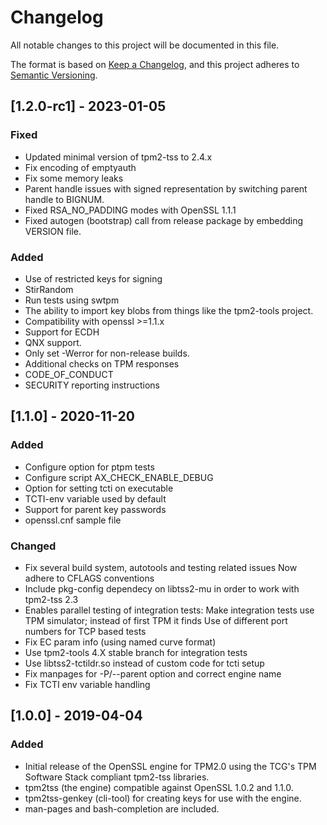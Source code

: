# Changelog
All notable changes to this project will be documented in this file.

The format is based on [Keep a Changelog](https://keepachangelog.com/en/1.0.0/),
and this project adheres to [Semantic Versioning](https://semver.org/spec/v2.0.0.html).

## [1.2.0-rc1] - 2023-01-05
### Fixed
- Updated minimal version of tpm2-tss to 2.4.x
- Fix encoding of emptyauth
- Fix some memory leaks
- Parent handle issues with signed representation by switching parent handle to BIGNUM.
- Fixed RSA_NO_PADDING modes with OpenSSL 1.1.1
- Fixed autogen (bootstrap) call from release package by embedding VERSION file.

### Added
- Use of restricted keys for signing
- StirRandom
- Run tests using swtpm
- The ability to import key blobs from things like the tpm2-tools project.
- Compatibility with openssl >=1.1.x
- Support for ECDH
- QNX support.
- Only set -Werror for non-release builds.
- Additional checks on TPM responses
- CODE_OF_CONDUCT
- SECURITY reporting instructions

## [1.1.0] - 2020-11-20
### Added
- Configure option for ptpm tests
- Configure script AX_CHECK_ENABLE_DEBUG
- Option for setting tcti on executable
- TCTI-env variable used by default
- Support for parent key passwords
- openssl.cnf sample file

### Changed
- Fix several build system, autotools and testing related issues
  Now adhere to CFLAGS conventions
- Include pkg-config dependecy on libtss2-mu in order to work with tpm2-tss 2.3
- Enables parallel testing of integration tests:
  Make integration tests use TPM simulator; instead of first TPM it finds
  Use of different port numbers for TCP based tests
- Fix EC param info (using named curve format)
- Use tpm2-tools 4.X stable branch for integration tests
- Use libtss2-tctildr.so instead of custom code for tcti setup
- Fix manpages for -P/--parent option and correct engine name
- Fix TCTI env variable handling

## [1.0.0] - 2019-04-04
### Added
- Initial release of the OpenSSL engine for TPM2.0 using the TCG's TPM
  Software Stack compliant tpm2-tss libraries.
- tpm2tss (the engine) compatible against OpenSSL 1.0.2 and 1.1.0.
- tpm2tss-genkey (cli-tool) for creating keys for use with the engine.
- man-pages and bash-completion are included.
